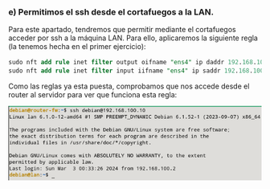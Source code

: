 ### e) Permitimos el ssh desde el cortafuegos a la LAN.

Para este apartado, tendremos que permitir mediante el cortafuegos acceder por ssh a la máquina LAN. Para ello, aplicaremos la siguiente regla (la tenemos hecha en el primer ejercicio):

```sql
sudo nft add rule inet filter output oifname "ens4" ip daddr 192.168.100.0/24 tcp dport 22 ct state new,established counter accept
sudo nft add rule inet filter input iifname "ens4" ip saddr 192.168.100.0/24 tcp sport 22 ct state established counter accept
```

Como las reglas ya esta puesta, comprobamos que nos accede desde el router al servidor para ver que funciona esta regla:

![FOTOS](img/9.png)